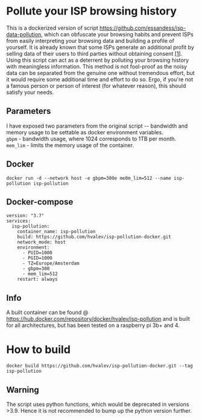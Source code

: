 # Pollute your ISP browsing history
This is a dockerized version of script https://github.com/essandess/isp-data-pollution, which can obfuscate your browsing habits and prevent ISPs from easily interpreting your browsing data and building a profile of yourself. It is already known that some ISPs generate an additional profit by selling data of their users to third parties without obtaining consent [[1](https://github.com/essandess/isp-data-pollution)]. Using this script can act as a deterrent by polluting your browsing history with meaningless information. This method is not fool-proof as the noisy data can be separated from the genuine one without tremendous effort, but it would require some additional time and effort to do so. Ergo, if you're not a famous person or person of interest (for whatever reason), this should satisfy your needs. 

## Parameters
I have exposed two parameters from the original script -- bandwidth and memory usage to be settable as docker environment variables. </br>
`gbpm` - bandwidth usage, where 1024 corresponds to 1TB per month. </br>
`mem_lim` - limits the memory usage of the container.

## Docker
```
docker run -d --network host -e gbpm=300e me0m_lim=512 --name isp-pollution isp-pollution 
```
## Docker-compose

```
version: "3.7"
services:
  isp-pollution:
    container_name: isp-pollution
    build: https://github.com/hvalev/isp-pollution-docker.git
    network_mode: host
    environment:
      - PUID=1000
      - PGID=1000
      - TZ=Europe/Amsterdam
      - gbpm=300
      - mem_lim=512
    restart: always
```

## Info
A built container can be found @ https://hub.docker.com/repository/docker/hvalev/isp-pollution and is built for all architectures, but has been tested on a raspberry pi 3b+ and 4.

# How to build
```
docker build https://github.com/hvalev/isp-pollution-docker.git --tag isp-pollution
```
## Warning
The script uses python functions, which would be deprecated in versions >3.9. Hence it is not recommended to bump up the python version further.
